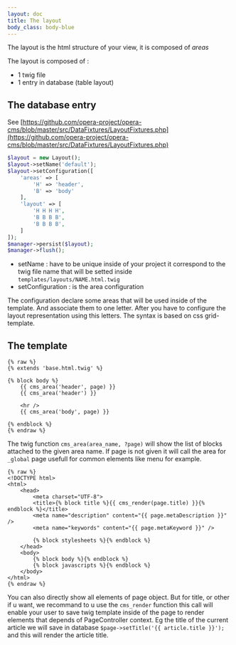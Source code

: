 ```yaml
---
layout: doc
title: The layout
body_class: body-blue
---
```


The layout is the html structure of your view, it is composed of *areas*

The layout is composed of :

- 1 twig file
- 1 entry in database (table layout)

## The database entry

See [https://github.com/opera-project/opera-cms/blob/master/src/DataFixtures/LayoutFixtures.php](https://github.com/opera-project/opera-cms/blob/master/src/DataFixtures/LayoutFixtures.php)

```` php
$layout = new Layout();
$layout->setName('default');
$layout->setConfiguration([
    'areas' => [
        'H' => 'header',
        'B' => 'body'
    ],
    'layout' => [
        'H H H H',
        'B B B B',
        'B B B B',
    ]
]);
$manager->persist($layout);
$manager->flush();
````

- setName : have to be unique inside of your project it correspond to the twig file name that will be setted inside `templates/layouts/NAME.html.twig`
- setConfiguration : is the area configuration

The configuration declare some areas that will be used inside of the template. And associate them to one letter.
After you have to configure the layout representation using this letters. The syntax is based on css grid-template.

## The template

`````twig
{% raw %}
{% extends 'base.html.twig' %}

{% block body %}
    {{ cms_area('header', page) }}
    {{ cms_area('header') }}

    <hr />
    {{ cms_area('body', page) }}

{% endblock %}
{% endraw %}
`````

The twig function `cms_area(area_name, ?page)` will show the list of blocks attached to the given area name. If page is not given it will call the area for `_global` page usefull for common elements like menu for example.

`````twig
{% raw %}
<!DOCTYPE html>
<html>
    <head>
        <meta charset="UTF-8">
        <title>{% block title %}{{ cms_render(page.title) }}{% endblock %}</title>
        <meta name="description" content="{{ page.metaDescription }}" />
        <meta name="keywords" content="{{ page.metaKeyword }}" />

        {% block stylesheets %}{% endblock %}
    </head>
    <body>
        {% block body %}{% endblock %}
        {% block javascripts %}{% endblock %}
    </body>
</html>
{% endraw %}
`````

You can also directly show all elements of page object. But for title, or other if u want, we recommand to u use the `cms_render` function this call will enable your user to save twig template inside of the page to render elements that depends of PageController context. Eg the title of the current article we will save in database `$page->setTitle('{{ article.title }}');` and this will render the article title.

